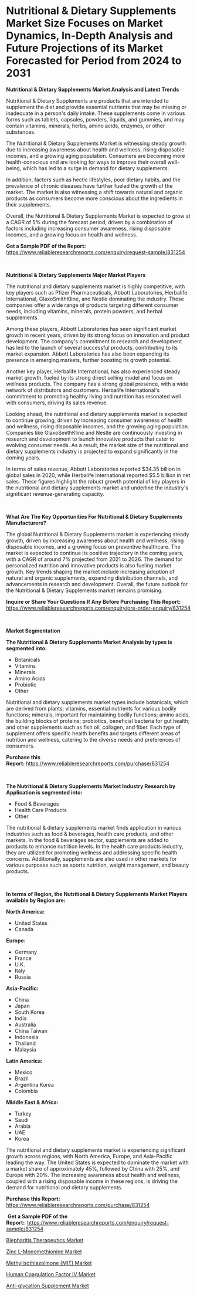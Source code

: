 <p><h1>Nutritional & Dietary Supplements Market Size Focuses on Market Dynamics, In-Depth Analysis and Future Projections of its Market Forecasted for Period from 2024 to 2031</h1></p><p><strong>Nutritional & Dietary Supplements Market Analysis and Latest Trends</strong></p>
<p><p>Nutritional & Dietary Supplements are products that are intended to supplement the diet and provide essential nutrients that may be missing or inadequate in a person's daily intake. These supplements come in various forms such as tablets, capsules, powders, liquids, and gummies, and may contain vitamins, minerals, herbs, amino acids, enzymes, or other substances.</p><p>The Nutritional & Dietary Supplements Market is witnessing steady growth due to increasing awareness about health and wellness, rising disposable incomes, and a growing aging population. Consumers are becoming more health-conscious and are looking for ways to improve their overall well-being, which has led to a surge in demand for dietary supplements.</p><p>In addition, factors such as hectic lifestyles, poor dietary habits, and the prevalence of chronic diseases have further fueled the growth of the market. The market is also witnessing a shift towards natural and organic products as consumers become more conscious about the ingredients in their supplements.</p><p>Overall, the Nutritional & Dietary Supplements Market is expected to grow at a CAGR of 5% during the forecast period, driven by a combination of factors including increasing consumer awareness, rising disposable incomes, and a growing focus on health and wellness.</p></p>
<p><strong>Get a Sample PDF of the Report:&nbsp;</strong> <a href="https://www.reliableresearchreports.com/enquiry/request-sample/831254">https://www.reliableresearchreports.com/enquiry/request-sample/831254</a></p>
<p>&nbsp;</p>
<p><strong>Nutritional & Dietary Supplements Major Market Players</strong></p>
<p><p>The nutritional and dietary supplements market is highly competitive, with key players such as Pfizer Pharmaceuticals, Abbott Laboratories, Herbalife International, GlaxoSmithKline, and Nestle dominating the industry. These companies offer a wide range of products targeting different consumer needs, including vitamins, minerals, protein powders, and herbal supplements.</p><p>Among these players, Abbott Laboratories has seen significant market growth in recent years, driven by its strong focus on innovation and product development. The company's commitment to research and development has led to the launch of several successful products, contributing to its market expansion. Abbott Laboratories has also been expanding its presence in emerging markets, further boosting its growth potential.</p><p>Another key player, Herbalife International, has also experienced steady market growth, fueled by its strong direct selling model and focus on wellness products. The company has a strong global presence, with a wide network of distributors and customers. Herbalife International's commitment to promoting healthy living and nutrition has resonated well with consumers, driving its sales revenue.</p><p>Looking ahead, the nutritional and dietary supplements market is expected to continue growing, driven by increasing consumer awareness of health and wellness, rising disposable incomes, and the growing aging population. Companies like GlaxoSmithKline and Nestle are continuously investing in research and development to launch innovative products that cater to evolving consumer needs. As a result, the market size of the nutritional and dietary supplements industry is projected to expand significantly in the coming years.</p><p>In terms of sales revenue, Abbott Laboratories reported $34.35 billion in global sales in 2020, while Herbalife International reported $5.5 billion in net sales. These figures highlight the robust growth potential of key players in the nutritional and dietary supplements market and underline the industry's significant revenue-generating capacity.</p></p>
<p>&nbsp;</p>
<p><strong>What Are The Key Opportunities For Nutritional & Dietary Supplements Manufacturers?</strong></p>
<p><p>The global Nutritional & Dietary Supplements market is experiencing steady growth, driven by increasing awareness about health and wellness, rising disposable incomes, and a growing focus on preventive healthcare. The market is expected to continue its positive trajectory in the coming years, with a CAGR of around 7% projected from 2021 to 2026. The demand for personalized nutrition and innovative products is also fueling market growth. Key trends shaping the market include increasing adoption of natural and organic supplements, expanding distribution channels, and advancements in research and development. Overall, the future outlook for the Nutritional & Dietary Supplements market remains promising.</p></p>
<p><strong>Inquire or Share Your Questions If Any Before Purchasing This Report:</strong> <a href="https://www.reliableresearchreports.com/enquiry/pre-order-enquiry/831254">https://www.reliableresearchreports.com/enquiry/pre-order-enquiry/831254</a></p>
<p>&nbsp;</p>
<p><strong>Market Segmentation</strong></p>
<p><strong>The Nutritional & Dietary Supplements Market Analysis by types is segmented into:</strong></p>
<p><ul><li>Botanicals</li><li>Vitamins</li><li>Minerals</li><li>Amino Acids</li><li>Probiotic</li><li>Other</li></ul></p>
<p><p>Nutritional and dietary supplements market types include botanicals, which are derived from plants; vitamins, essential nutrients for various bodily functions; minerals, important for maintaining bodily functions; amino acids, the building blocks of proteins; probiotics, beneficial bacteria for gut health; and other supplements such as fish oil, collagen, and fiber. Each type of supplement offers specific health benefits and targets different areas of nutrition and wellness, catering to the diverse needs and preferences of consumers.</p></p>
<p><strong>Purchase this Report:&nbsp;</strong><a href="https://www.reliableresearchreports.com/purchase/831254">https://www.reliableresearchreports.com/purchase/831254</a></p>
<p>&nbsp;</p>
<p><strong>The Nutritional & Dietary Supplements Market Industry Research by Application is segmented into:</strong></p>
<p><ul><li>Food & Beverages</li><li>Health Care Products</li><li>Other</li></ul></p>
<p><p>The nutritional & dietary supplements market finds application in various industries such as food & beverages, health care products, and other markets. In the food & beverages sector, supplements are added to products to enhance nutrition levels. In the health care products industry, they are utilized for promoting wellness and addressing specific health concerns. Additionally, supplements are also used in other markets for various purposes such as sports nutrition, weight management, and beauty products.</p></p>
<p>&nbsp;</p>
<p><strong>In terms of Region, the Nutritional & Dietary Supplements Market Players available by Region are:</strong></p>
<p>
    <p> <strong> North America: </strong>
        <ul>
            <li>United States</li>
            <li>Canada</li>
        </ul>
        </p> 
    <p> <strong> Europe: </strong>
        <ul>
            <li>Germany</li>
            <li>France</li>
            <li>U.K.</li>
            <li>Italy</li>
            <li>Russia</li>
        </ul>
        </p> 
    <p> <strong> Asia-Pacific: </strong>
        <ul>
            <li>China</li>
            <li>Japan</li>
            <li>South Korea</li>
            <li>India</li>
            <li>Australia</li>
            <li>China Taiwan</li>
            <li>Indonesia</li>
            <li>Thailand</li>
            <li>Malaysia</li>
        </ul>
        </p> 
    <p> <strong> Latin America: </strong>
        <ul>
            <li>Mexico</li>
            <li>Brazil</li>
            <li>Argentina Korea</li>
            <li>Colombia</li>
        </ul>
        </p> 
    <p> <strong> Middle East & Africa: </strong>
        <ul>
            <li>Turkey</li>
            <li>Saudi</li>
            <li>Arabia</li>
            <li>UAE</li>
            <li>Korea</li>
        </ul>
    </p>
    </p>
<p><p>The nutritional and dietary supplements market is experiencing significant growth across regions, with North America, Europe, and Asia-Pacific leading the way. The United States is expected to dominate the market with a market share of approximately 45%, followed by China with 25%, and Europe with 20%. The increasing awareness about health and wellness, coupled with a rising disposable income in these regions, is driving the demand for nutritional and dietary supplements.</p></p>
<p><strong>Purchase this Report: </strong><a href="https://www.reliableresearchreports.com/purchase/831254">https://www.reliableresearchreports.com/purchase/831254</a></p>
<p>&nbsp;<strong>Get a Sample PDF of the Report:&nbsp;&nbsp;</strong><a href="https://www.reliableresearchreports.com/enquiry/request-sample/831254">https://www.reliableresearchreports.com/enquiry/request-sample/831254</a></p>
<p><strong></strong></p>
<p><p><a href="https://medium.com/@sarademiri71/blepharitis-therapeutics-market-analysis-and-sze-forecasted-for-period-from-2024-to-2031-0575eba2f4f8">Blepharitis Therapeutics Market</a></p><p><a href="https://medium.com/@rosejohnson762014/zinc-l-monomethionine-market-share-evolution-and-market-growth-trends-2024-2031-9157bc3c0d8a">Zinc L-Monomethionine Market</a></p><p><a href="https://github.com/Angelnienowdseej3e45z3p8c/Market-Research-Report-List-1/blob/main/methylisothiazolinone-mit-market.md">Methylisothiazolinone (MIT) Market</a></p><p><a href="https://medium.com/@jeanlopez1945/human-coagulation-factor-iv-market-size-market-outlook-and-market-forecast-2024-to-2031-ce8c9406a73b">Human Coagulation Factor IV Market</a></p><p><a href="https://medium.com/@rosejohnson762014/analyzing-anti-glycation-supplement-market-global-industry-perspective-and-forecast-2024-to-2031-efcb92287ce6">Anti-glycation Supplement Market</a></p></p>